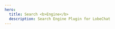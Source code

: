 ```yaml
---
hero:
  title: Search <b>Engine</b>
  description: Search Engine Plugin for LobeChat
---
```


[//]: # '<code src="./demo.tsx" inline ></code>'
